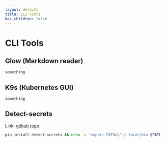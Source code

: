```yaml
---
layout: default
title: CLI Tools
has_children: false
---
```


# CLI Tools

## Glow (Markdown reader)
```bash
something
```

## K9s (Kubernetes GUI)
```bash
something
```

## Detect-secrets

Link: [github repo](https://github.com/Yelp/detect-secrets)

```bash
pip install detect-secrets && echo -n "export PATH=\"~/.local/bin:$PATH\"" >> ~/.bashrc
```


